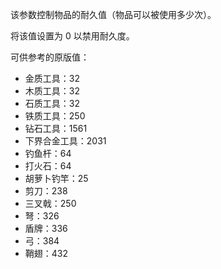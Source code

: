 该参数控制物品的耐久值（物品可以被使用多少次）。

将该值设置为 0 以禁用耐久度。

可供参考的原版值：

* 金质工具：32
* 木质工具：32
* 石质工具：32
* 铁质工具：250
* 钻石工具：1561
* 下界合金工具：2031
* 钓鱼杆：64
* 打火石：64
* 胡萝卜钓竿：25
* 剪刀：238
* 三叉戟：250
* 弩：326
* 盾牌：336
* 弓：384
* 鞘翅：432